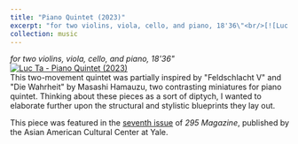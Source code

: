 ```yaml
---
title: "Piano Quintet (2023)"
excerpt: "for two violins, viola, cello, and piano, 18'36\"<br/>[![Luc Ta - Piano Quintet (2023)](https://img.youtube.com/vi/Hk-ibIDhY2s/0.jpg 'Luc Ta - Piano Quintet (2023)')](https://luc-ta.github.io/music/2022-piano-quintet/)"
collection: music
---
```


_for two violins, viola, cello, and piano, 18'36"_\
[![Luc Ta - Piano Quintet (2023)](https://img.youtube.com/vi/Hk-ibIDhY2s/0.jpg)](https://www.youtube.com/watch?v=Hk-ibIDhY2s&list=PLYZn6AEJG5Oc9pHJ__hMAyvc0bUI8K-Ql&index=1)\
This two-movement quintet was partially inspired by "Feldschlacht V" and "Die Wahrheit" by Masashi Hamauzu, two contrasting miniatures for piano quintet. Thinking about these pieces as a sort of diptych, I wanted to elaborate further upon the structural and stylistic blueprints they lay out.

This piece was featured in the [seventh issue](https://aacc.yalecollege.yale.edu/resources/295-magazine) of _295 Magazine_, published by the Asian American Cultural Center at Yale.
